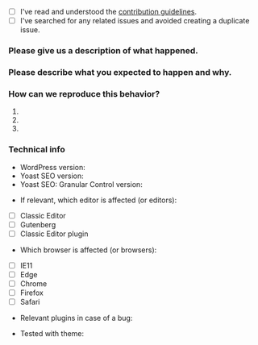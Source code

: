 <!-- Please use this template when creating an issue. 
- Please check the boxes after you've created your issue.
- Please use the latest version of Yoast SEO.-->

* [ ] I've read and understood the [contribution guidelines](https://github.com/Yoast/yoast-seo-granular-control/blob/trunk/.github/CONTRIBUTING.md).
* [ ] I've searched for any related issues and avoided creating a duplicate issue.

### Please give us a description of what happened.




### Please describe what you expected to happen and why.




### How can we reproduce this behavior?
1.
2.
3.

### Technical info
* WordPress version:
* Yoast SEO version:
* Yoast SEO: Granular Control version:
<!-- You can check these boxes once you've created the issue. -->
* If relevant, which editor is affected (or editors): 
- [ ] Classic Editor
- [ ] Gutenberg
- [ ] Classic Editor plugin

<!-- You can check these boxes once you've created the issue. -->
* Which browser is affected (or browsers): 
- [ ] IE11
- [ ] Edge
- [ ] Chrome
- [ ] Firefox
- [ ] Safari

* Relevant plugins in case of a bug:
<!-- Please make sure you can reproduce this bug with a default theme such as Twenty Seventeen. Sometimes issues may occur due to theme conflicts. -->
* Tested with theme:
